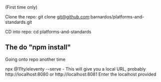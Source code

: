 (First time only) 

Clone the repo: git clone git@github.com:barnardos/platforms-and-standards.git

CD into repo: cd platforms-and-standards

The do "npm install"
--------------------- 
Going onto repo another time

npx @11ty/eleventy --serve - This will give you a local URL, probably http://localhost:8080 or http://localhost:8081 
Enter the localhost provided
